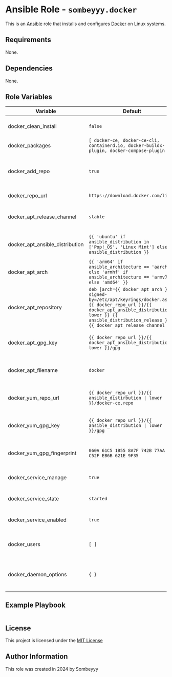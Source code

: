 # Ansible Role - `sombeyyy.docker`

This is an [Ansible](https://www.ansible.com) role that installs and configures [Docker](https://www.docker.com) on
Linux systems.

## Requirements

None.

## Dependencies

None.

## Role Variables

| Variable                        | Default                                                                                                                                                                                                            | Description                                                                                                             |
|---------------------------------|--------------------------------------------------------------------------------------------------------------------------------------------------------------------------------------------------------------------|-------------------------------------------------------------------------------------------------------------------------|
| docker_clean_install            | `false`                                                                                                                                                                                                            | Removes the Docker Engine and all Docker objects on target                                                              |
| docker_packages                 | `[ docker-ce, docker-ce-cli, containerd.io, docker-buildx-plugin, docker-compose-plugin ]`                                                                                                                         | List of packages to be installed                                                                                        |
| docker_add_repo                 | `true`                                                                                                                                                                                                             | Whether a Docker repository should be added or not. If `false`, the repository mus be added independently               |
| docker_repo_url                 | `https://download.docker.com/linux`                                                                                                                                                                                | The base URL to the Docker repository                                                                                   |
| docker_apt_release_channel      | `stable`                                                                                                                                                                                                           | The release channel for the repository (only for Debian-based operating systems)                                        |
| docker_apt_ansible_distribution | `{{ 'ubuntu' if ansible_distribution in ['Pop!_OS', 'Linux Mint'] else ansible_distribution }}`                                                                                                                    | The distribution of the target (only for Debian-based operating systems)                                                |
| docker_apt_arch                 | `{{ 'arm64' if ansible_architecture == 'aarch64' else 'armhf' if ansible_architecture == 'armv7l' else 'amd64' }}`                                                                                                 | The architecture of the target (only for Debian-based operating systems)                                                |
| docker_apt_repository           | `deb [arch={{ docker_apt_arch }} signed-by=/etc/apt/keyrings/docker.asc] {{ docker_repo_url }}/{{ docker_apt_ansible_distribution \| lower }} {{ ansible_distribution_release }} {{ docker_apt_release channel }}` | The Docker repository URL (only for Debian-based operating systems)                                                     |
| docker_apt_gpg_key              | `{{ docker_repo_url }}/{{ docker_apt_ansible_distribution \| lower }}/gpg`                                                                                                                                         | The GPG key for the Docker Repository (only for Debian-based operating systems)                                         |
| docker_apt_filename             | `docker`                                                                                                                                                                                                           | The name of the Docker Repository filename (only for Debian-based operating systems)                                    |
| docker_yum_repo_url             | `{{ docker_repo_url }}/{{ ansible_distirbution \| lower }}/docker-ce.repo`                                                                                                                                         | The Docker repository URL (only for RedHat-based operating systems)                                                     |
| docker_yum_gpg_key              | `{{ docker_repo_url }}/{{ ansible_distribution \| lower }}/gpg`                                                                                                                                                    | The GPG key for the Docker Repository (only for RedHat-based operating systems)                                         |
| docker_yum_gpg_fingerprint      | `060A 61C5 1B55 8A7F 742B 77AA C52F EB6B 621E 9F35`                                                                                                                                                                | The fingerprint of the GPG key (only for RedHat-based operating systems)                                                |
| docker_service_manage           | `true`                                                                                                                                                                                                             | Whether the Docker service should be managed ot nor                                                                     |
| docker_service_state            | `started`                                                                                                                                                                                                          | The status that the Docker service should have                                                                          |
| docker_service_enabled          | `true`                                                                                                                                                                                                             | Whether the Docker service should start on boot                                                                         |
| docker_users                    | `[ ]`                                                                                                                                                                                                              | A list of users to be added to the `docker` group (so they can use Docker on the machine)                               |
| docker_daemon_options           | `{ }`                                                                                                                                                                                                              | Custom `dockerd` options can be configured through this dictionary representing the json file `/etc/docker/daemon.json` |

## Example Playbook

```yaml

```

## License

This project is licensed under the [MIT License](LICENSE)

## Author Information

This role was created in 2024 by Sombeyyy
